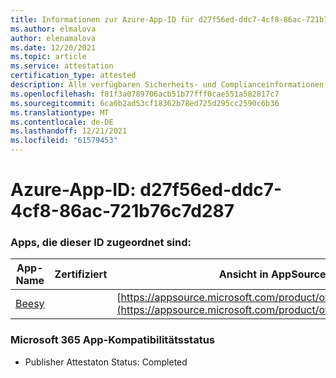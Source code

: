 ```yaml
---
title: Informationen zur Azure-App-ID für d27f56ed-ddc7-4cf8-86ac-721b76c7d287
ms.author: elmalova
author: elenamalova
ms.date: 12/20/2021
ms.topic: article
ms.service: attestation
certification_type: attested
description: Alle verfügbaren Sicherheits- und Complianceinformationen für d27f56ed-ddc7-4cf8-86ac-721b76c7d287.
ms.openlocfilehash: f81f3a0789706acb51b77fff0cae551a582817c7
ms.sourcegitcommit: 6ca6b2ad53cf18362b78ed725d295cc2590c6b36
ms.translationtype: MT
ms.contentlocale: de-DE
ms.lasthandoff: 12/21/2021
ms.locfileid: "61579453"
---
```

# <a name="azure-app-id-d27f56ed-ddc7-4cf8-86ac-721b76c7d287"></a>Azure-App-ID: d27f56ed-ddc7-4cf8-86ac-721b76c7d287


### <a name="apps-associated-with-this-id"></a>Apps, die dieser ID zugeordnet sind:
| **App-Name** | **Zertifiziert** | **Ansicht in AppSource** |
|--------------|---------------|-----------------------|
| [Beesy](https://docs.microsoft.com/microsoft-365-app-certification/forward/WA200001248) |  | [https://appsource.microsoft.com/product/office/WA200001248](https://appsource.microsoft.com/product/office/WA200001248) |

### <a name="microsoft-365-app-compliance-status"></a>Microsoft 365 App-Kompatibilitätsstatus
- Publisher Attestaton Status: Completed
